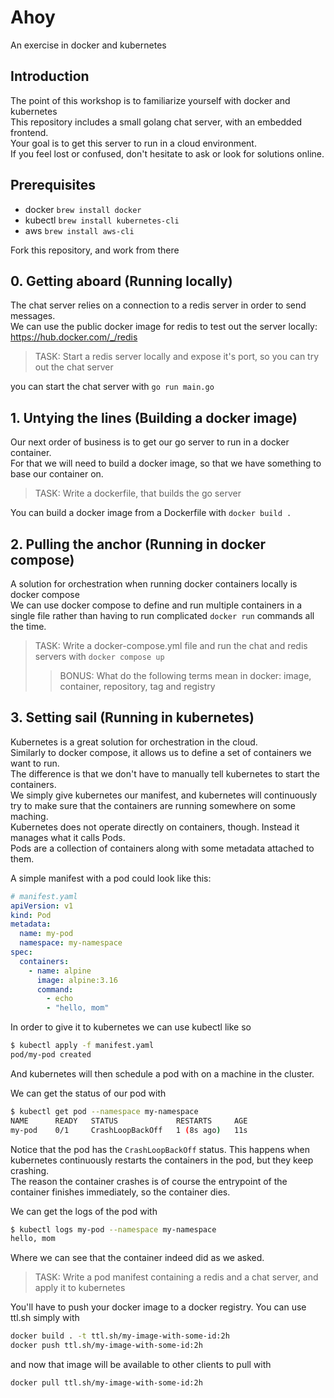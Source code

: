 # Ahoy

An exercise in docker and kubernetes

## Introduction

The point of this workshop is to familiarize yourself with docker and kubernetes  
This repository includes a small golang chat server, with an embedded frontend.  
Your goal is to get this server to run in a cloud environment.  
If you feel lost or confused, don't hesitate to ask or look for solutions online.

## Prerequisites

- docker `brew install docker`
- kubectl `brew install kubernetes-cli`
- aws `brew install aws-cli`

Fork this repository, and work from there

## 0. Getting aboard (Running locally)

The chat server relies on a connection to a redis server in order to send messages.  
We can use the public docker image for redis to test out the server locally: https://hub.docker.com/_/redis

> TASK: Start a redis server locally and expose it's port, so you can try out the chat server

you can start the chat server with `go run main.go`

## 1. Untying the lines (Building a docker image)

Our next order of business is to get our go server to run in a docker container.  
For that we will need to build a docker image, so that we have something to base our container on.

> TASK: Write a dockerfile, that builds the go server

You can build a docker image from a Dockerfile with `docker build .`

## 2. Pulling the anchor (Running in docker compose)

A solution for orchestration when running docker containers locally is docker compose  
We can use docker compose to define and run multiple containers in a single file rather
than having to run complicated `docker run` commands all the time.

> TASK: Write a docker-compose.yml file and run the chat and redis servers with `docker compose up`
> > BONUS: What do the following terms mean in docker: image, container, repository, tag and registry

## 3. Setting sail (Running in kubernetes)

Kubernetes is a great solution for orchestration in the cloud.  
Similarly to docker compose, it allows us to define a set of containers we want to run.  
The difference is that we don't have to manually tell kubernetes to start the containers.  
We simply give kubernetes our manifest, and kubernetes will continuously try to make sure that the containers are running somewhere on some maching.  
Kubernetes does not operate directly on containers, though. Instead it manages what it calls Pods.  
Pods are a collection of containers along with some metadata attached to them.

A simple manifest with a pod could look like this:

```yaml
# manifest.yaml
apiVersion: v1
kind: Pod
metadata:
  name: my-pod
  namespace: my-namespace
spec:
  containers:
    - name: alpine
      image: alpine:3.16
      command:
        - echo
        - "hello, mom"
```

In order to give it to kubernetes we can use kubectl like so

```sh
$ kubectl apply -f manifest.yaml
pod/my-pod created
```

And kubernetes will then schedule a pod with on a machine in the cluster.

We can get the status of our pod with

```sh
$ kubectl get pod --namespace my-namespace
NAME      READY   STATUS             RESTARTS     AGE
my-pod    0/1     CrashLoopBackOff   1 (8s ago)   11s
```

Notice that the pod has the `CrashLoopBackOff` status. This happens when kubernetes continuously restarts the containers in the pod, but they keep crashing.  
The reason the container crashes is of course the entrypoint of the container finishes immediately, so the container dies.

We can get the logs of the pod with

```sh
$ kubectl logs my-pod --namespace my-namespace
hello, mom
```

Where we can see that the container indeed did as we asked.

> TASK: Write a pod manifest containing a redis and a chat server, and apply it to kubernetes

You'll have to push your docker image to a docker registry. You can use ttl.sh simply with

```sh
docker build . -t ttl.sh/my-image-with-some-id:2h
docker push ttl.sh/my-image-with-some-id:2h
```

and now that image will be available to other clients to pull with

```sh
docker pull ttl.sh/my-image-with-some-id:2h
```
